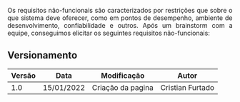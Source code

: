 <p style="text-align: justify">
Os requisitos não-funcionais são caracterizados por restrições que sobre o que sistema deve oferecer, como em pontos de desempenho, ambiente de desenvolvimento, confiabilidade e outros. Após um brainstorm com a equipe, conseguimos elicitar os seguintes requisitos não-funcionais:
</p>

## Versionamento

 Versão|Data      |Modificação        |Autor
-------|----------|-------------------|--------
1.0    |15/01/2022|Criação da pagina| Cristian Furtado